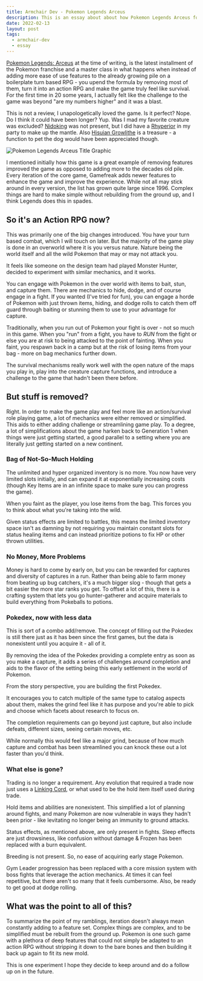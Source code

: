 ```yaml
---
title: Armchair Dev - Pokemon Legends Arceus
description: This is an essay about about how Pokemon Legends Arceus for the Nintendo Switch is actually a master class in iterating on a long recycled formula by removing & adding. Is it perfect? No. Is it worth checking out? Yes.
date: 2022-02-13
layout: post
tags:
  - armchair-dev
  - essay
---
```


[Pokemon Legends: Arceus](https://www.nintendo.com/games/detail/pokemon-legends-arceus-switch/) at the time of writing, is the latest installment of the Pokemon franchise and a master class in what happens when instead of adding more ease of use features to the already growing pile on a boilerplate turn based RPG - you upend the formula by removing most of them, turn it into an action RPG and make the game truly feel like survival. For the first time in 20 some years, I actually felt like the challenge to the game was beyond "are my numbers higher" and it was a blast.

This is not a review, I unapologetically loved the game. Is it perfect? Nope. Do I think it could have been longer? Yup. Was I mad my favorite creature was excluded? [Nidoking](https://bulbapedia.bulbagarden.net/wiki/Nidoking_(Pok%C3%A9mon)) was not present, but I did have a [Rhyperior](https://bulbapedia.bulbagarden.net/wiki/Rhyperior_(Pok%C3%A9mon)) in my party to make up the mantle. Also [Hisuian Growlithe](https://bulbapedia.bulbagarden.net/wiki/Growlithe_(Pok%C3%A9mon)#Hisuian_Growlithe_5) is a treasure - a function to pet the dog would have been appreciated though.

![Pokemon Legends Arceus Title Graphic](/img/essay/armchair-dev-pokemon-legends_title.png)

I mentioned initially how this game is a great example of removing features improved the game as opposed to adding more to the decades old pile. Every iteration of the core game, Gamefreak adds newer features to enhance the game and improve the experience. While not all may stick around in every version, the list has grown quite large since 1996. Complex things are hard to make simple without rebuilding from the ground up, and I think Legends does this in spades.

## So it's an Action RPG now?

This was primarily one of the big changes introduced. You have your turn based combat, which I will touch on later. But the majority of the game play is done in an overworld where it is you versus nature. Nature being the world itself and all the wild Pokemon that may or may not attack you.

It feels like someone on the design team had played Monster Hunter, decided to experiment with similar mechanics, and it works. 

You can engage with Pokemon in the over world with items to bait, stun, and capture them. There are mechanics to hide, dodge, and of course engage in a fight. If you wanted (I've tried for fun), you can engage a horde of Pokemon with just thrown items, hiding, and dodge rolls to catch them off guard through baiting or stunning them to use to your advantage for capture.

Traditionally, when you run out of Pokemon your fight is over - not so much in this game. When you "run" from a fight, you have to _RUN_ from the fight or else you are at risk to being attacked to the point of fainting. When you faint, you respawn back in a camp but at the risk of losing items from your bag - more on bag mechanics further down.

The survival mechanisms really work well with the open nature of the maps you play in, play into the creature capture functions, and introduce a challenge to the game that hadn't been there before.

## But stuff is removed?

Right. In order to make the game play and feel more like an action/survival role playing game, a lot of mechanics were either removed or simplified. This aids to either adding challenge or streamlining game play. To a degree, a lot of simplifications about the game harken back to Generation 1 when things were just getting started, a good parallel to a setting where you are literally just getting started on a new continent.

### Bag of Not-So-Much Holding

The unlimited and hyper organized inventory is no more. You now have very limited slots initially, and can expand it at exponentially increasing costs (though Key Items are in an infinite space to make sure you can progress the game).

When you faint as the player, you lose items from the bag. This forces you to think about what you're taking into the wild.

Given status effects are limited to battles, this means the limited inventory space isn't as damning by not requiring you maintain constant slots for status healing items and can instead prioritize potions to fix HP or other thrown utilities.

### No Money, More Problems

Money is hard to come by early on, but you can be rewarded for captures and diversity of captures in a run. Rather than being able to farm money from beating up bug catchers, it's a much bigger slog - though that gets a bit easier the more star ranks you get. To offset a lot of this, there is a crafting system that lets you go hunter-gatherer and acquire materials to build everything from Pokeballs to potions.

### Pokedex, now with less data

This is sort of a combo add/remove. The concept of filling out the Pokedex is still there just as it has been since the first games, but the data is nonexistent until you acquire it - all of it.

By removing the idea of the Pokedex providing a complete entry as soon as you make a capture, it adds a series of challenges around completion and aids to the flavor of the setting being this early settlement in the world of Pokemon.

From the story perspective, you are building the first Pokedex.

It encourages you to catch multiple of the same type to catalog aspects about them, makes the grind feel like it has purpose and you're able to pick and choose which facets about research to focus on.

The completion requirements can go beyond just capture, but also include defeats, different sizes, seeing certain moves, etc.

While normally this would feel like a major grind, because of how much capture and combat has been streamlined you can knock these out a lot faster than you'd think.

### What else is gone?

Trading is no longer a requirement. Any evolution that required a trade now just uses a [Linking Cord](https://bulbapedia.bulbagarden.net/wiki/Linking_Cord), or what used to be the hold item itself used during trade.

Hold items and abilities are nonexistent. This simplified a lot of planning around fights, and many Pokemon are now vulnerable in ways they hadn't been prior - like levitating no longer being an immunity to ground attacks.

Status effects, as mentioned above, are only present in fights. Sleep effects are just drowsiness, like confusion without damage & Frozen has been replaced with a burn equivalent.

Breeding is not present. So, no ease of acquiring early stage Pokemon.

Gym Leader progression has been replaced with a core mission system with boss fights that leverage the action mechanics. At times it can feel repetitive, but there aren't so many that it feels cumbersome. Also, be ready to get good at dodge rolling. 

## What was the point to all of this?

To summarize the point of my ramblings, iteration doesn't always mean constantly adding to a feature set. Complex things are complex, and to be simplified must be rebuilt from the ground up. Pokemon is one such game with a plethora of deep features that could not simply be adapted to an action RPG without stripping it down to the bare bones and then building it back up again to fit its new mold.

This is one experiment I hope they decide to keep around and do a follow up on in the future.